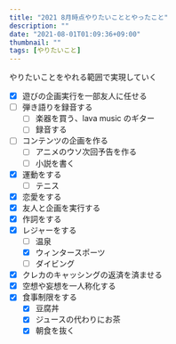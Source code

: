 ```yaml
---
title: "2021 8月時点やりたいこととやったこと"
description: ""
date: "2021-08-01T01:09:36+09:00"
thumbnail: ""
tags: [やりたいこと]
---
```

やりたいことをやれる範囲で実現していく

- [x] 遊びの企画実行を一部友人に任せる
- [ ] 弾き語りを録音する
  - [ ] 楽器を買う、lava music のギター
  - [ ] 録音する
- [ ] コンテンツの企画を作る
  - [ ] アニメのウソ次回予告を作る
  - [ ] 小説を書く
- [x] 運動をする
  - [ ] テニス
- [x] 恋愛をする
- [x] 友人と企画を実行する
- [x] 作詞をする
- [x] レジャーをする
  - [ ] 温泉
  - [x] ウィンタースポーツ
  - [ ] ダイビング
- [x] クレカのキャッシングの返済を済ませる
- [x] 空想や妄想を一人称化する
- [x] 食事制限をする
  - [x] 豆腐丼
  - [x] ジュースの代わりにお茶
  - [x] 朝食を抜く